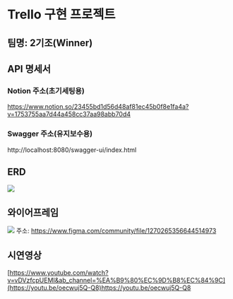 # Trello 구현 프로젝트
## 팀명: 2기조(Winner)

## API 명세서

### Notion 주소(초기세팅용)
https://www.notion.so/23455bd1d56d48af81ec45b0f8e1fa4a?v=1753755aa7d44a458cc37aa98abb70d4
### Swagger 주소(유지보수용)
http://localhost:8080/swagger-ui/index.html

## ERD
![](https://velog.velcdn.com/images/uiseongsang/post/d92b6427-916b-449b-ab00-e4e046d4cffa/image.png)


## 와이어프레임
![](https://velog.velcdn.com/images/uiseongsang/post/0b202c15-ab18-4756-a0b2-b6aaa5f384f7/image.png)
주소: https://www.figma.com/community/file/1270265356644514973

## 시연영상
[https://www.youtube.com/watch?v=vDVzfcpUEMI&ab_channel=%EA%B9%80%EC%9D%B8%EC%84%9C](https://youtu.be/oecwuj5Q-Q8)https://youtu.be/oecwuj5Q-Q8
